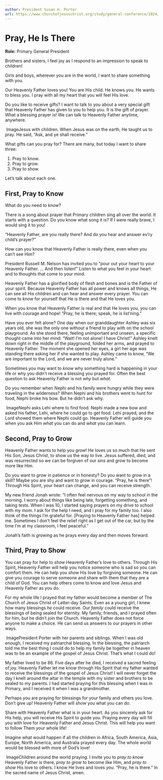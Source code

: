 ```yaml
---
author: President Susan H. Porter
url: https://www.churchofjesuschrist.org/study/general-conference/2024/04/42porter?lang=eng
---
```


# Pray, He Is There

**Role:** Primary General President

<a name="p1"></a>Brothers and sisters, I feel joy as I respond to an impression to speak to children!

<a name="p2"></a>Girls and boys, wherever you are in the world, I want to share something with you.

<a name="p34"></a>Our Heavenly Father loves you! You are His child. He knows you. He wants to bless you. I pray with all my heart that you will feel His love.

<a name="p3"></a>Do you like to receive gifts? I want to talk to you about a very special gift that Heavenly Father has given to you to help you. It is the gift of prayer. What a blessing prayer is! We can talk to Heavenly Father anytime, anywhere.

![]()  ImageJesus with children.
<a name="p4"></a>When Jesus was on the earth, He taught us to pray. He said, “Ask, and ye shall receive.”

<a name="p5"></a>What gifts can you pray for? There are many, but today I want to share three:

1. <a name="p6"></a>Pray to know.
2. <a name="p7"></a>Pray to grow.
3. <a name="p8"></a>Pray to show.

<a name="p9"></a>Let’s talk about each one.

## First, Pray to Know

<a name="p10"></a>What do you need to *know*?

<a name="p11"></a>There is a song about prayer that Primary children sing all over the world. It starts with a question. Do you know what song it is? If I were really brave, I would sing it to you!

<a name="p12"></a>“Heavenly Father, are you really there? And do you hear and answer ev’ry child’s prayer?”

<a name="p13"></a>How can you know that Heavenly Father is really there, even when you can’t see Him?

<a name="p14"></a>President Russell M. Nelson has invited you to “pour out your heart to your Heavenly Father. … And then listen!” Listen to what you feel in your heart and to thoughts that come to your mind.

<a name="p17"></a>Heavenly Father has a glorified body of flesh and bones and is the Father of your spirit. Because Heavenly Father has all power and knows all things, He can see all His children and can hear and answer every prayer. You can come to *know* for yourself that He is there and that He loves you.

<a name="p18"></a>When you know that Heavenly Father is real and that He loves you, you can live with courage and hope! “Pray, he is there; speak, he is list’ning.”

<a name="p19"></a>Have you ever felt alone? One day when our granddaughter Ashley was six years old, she was the only one without a friend to play with on the school playground. As she stood there, feeling unimportant and unseen, a specific thought came into her mind: “Wait! I’m not alone! I have Christ!” Ashley knelt down right in the middle of the playground, folded her arms, and prayed to Heavenly Father. The moment she opened her eyes, a girl her age was standing there asking her if she wanted to play. Ashley came to know, “We are important to the Lord, and we are never truly alone.”

<a name="p20"></a>Sometimes you may want to *know* why something hard is happening in your life or why you didn’t receive a blessing you prayed for. Often the best question to ask Heavenly Father is not *why* but *what*.

<a name="p21"></a>Do you remember when Nephi and his family were hungry while they were traveling in the wilderness? When Nephi and his brothers went to hunt for food, Nephi broke his bow. But he didn’t ask why.

![]()  ImageNephi asks Lehi where to find food.
<a name="p22"></a>Nephi made a new bow and asked his father, Lehi, where he could go to get food. Lehi prayed, and the Lord showed them where Nephi could go. Heavenly Father will guide you when you ask Him *what* you can do and *what* you can learn.

## Second, Pray to Grow

<a name="p23"></a>Heavenly Father wants to help you *grow*! He loves us so much that He sent His Son, Jesus Christ, to show us the way to live. Jesus suffered, died, and was resurrected so we can be forgiven of our sins and *grow* to become more like Him.

<a name="p24"></a>Do you want to *grow* in patience or in honesty? Do you want to *grow* in a skill? Maybe you are shy and want to *grow* in courage. “Pray, he is there”! Through His Spirit, your heart can change, and you can receive strength.

<a name="p25"></a>My new friend Jonah wrote: “I often feel nervous on my way to school in the morning. I worry about things like being late, forgetting something, and taking tests. When I was 10, I started saying prayers on my drive to school with my mom. I ask for the help I need, and I pray for my family too. I also think of the things I’m grateful for. \[Praying to Heavenly Father has] helped me. Sometimes I don’t feel the relief right as I get out of the car, but by the time I’m at my classroom, I feel peaceful.”

<a name="p35"></a>Jonah’s faith is *growing* as he prays every day and then moves forward.

## Third, Pray to Show

<a name="p26"></a>You can pray for help to *show* Heavenly Father’s love to others. Through His Spirit, Heavenly Father will help you notice someone who is sad so you can comfort them. He can help you *show* His love by forgiving someone. He can give you courage to serve someone and share with them that they are a child of God. You can help others come to know and love Jesus and Heavenly Father as you do.

<a name="p27"></a>For my whole life I prayed that my father would become a member of The Church of Jesus Christ of Latter\-day Saints. Even as a young girl, I knew how many blessings *he* could receive. Our *family* could receive the blessings of being sealed for eternity. My family, friends, and I prayed often for him, but he didn’t join the Church. Heavenly Father does not force anyone to make a choice. He can send us answers to our prayers in other ways.

![]()  ImagePresident Porter with her parents and siblings.
<a name="p28"></a>When I was old enough, I received my patriarchal blessing. In the blessing, the patriarch told me the best thing I could do to help my family be together in heaven was to be an example of the gospel of Jesus Christ. That’s what I could do!

<a name="p29"></a>My father lived to be 86\. Five days after he died, I received a sacred feeling of joy. Heavenly Father let me know through His Spirit that my father wanted to receive the blessings of the gospel of Jesus Christ! I will never forget the day I knelt around the altar in the temple with my sister and brothers to be sealed to my parents. I had started praying for this blessing when I was in Primary, and I received it when I was a grandmother.

<a name="p30"></a>Perhaps you are praying for blessings for your family and others you love. Don’t give up! Heavenly Father will *show* you what you can do.

<a name="p31"></a>Share with Heavenly Father what is in your heart. As you sincerely ask for His help, you will receive His Spirit to guide you. Praying every day will fill you with love for Heavenly Father and Jesus Christ. This will help you want to follow Them your whole life!

<a name="p32"></a>Imagine what would happen if all the children in Africa, South America, Asia, Europe, North America, and Australia prayed every day. The whole world would be blessed with more of God’s love!

![]()  ImageChildren around the world praying.
<a name="p33"></a>I invite you to *pray to know* Heavenly Father is there, *pray to grow* to become like Him, and *pray to show* His love to others. I know He lives and loves *you*. “Pray, he is there.” In the sacred name of Jesus Christ, amen.
